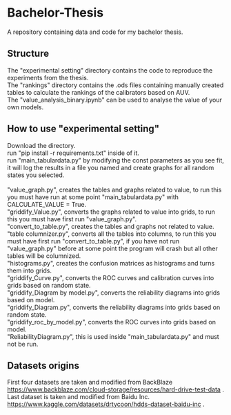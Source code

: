 # Bachelor-Thesis
A repository containing data and code for my bachelor thesis. <br>

## Structure
The "experimental setting" directory contains the code to reproduce the experiments from the thesis. <br>
The "rankings" directory contains the .ods files containing manually created tables to calculate the rankings of the calibrators based on AUV. <br>
The "value_analysis_binary.ipynb" can be used to analyse the value of your own models. <br>

## How to use "experimental setting"
Download the directory. <br>
run "pip install -r requirements.txt" inside of it. <br>
run "main_tabulardata.py" by modifying the const parameters as you see fit, it will log the results in a file you named and create graphs for all random states you selected. <br>
<br>
"value_graph.py", creates the tables and graphs related to value, to run this you must have run at some point "main_tabulardata.py" with CALCULATE_VALUE = True. <br>
"griddify_Value.py", converts the graphs related to value into grids, to run this you must have first run "value_graph.py". <br>
"convert_to_table.py", creates the tables and graphs not related to value. <br>
"table columnizer.py", converts all the tables into columns, to run this you must have first run "convert_to_table.py", if you have not run "value_graph.py" before at some point the program will crash but all other tables will be columnized. <br>
"histograms.py", creates the confusion matrices as histograms and turns them into grids. <br>
"griddify_Curve.py", converts the ROC curves and calibration curves into grids based on random state. <br>
"griddify_Diagram by model.py", converts the reliability diagrams into grids based on model. <br>
"griddify_Diagram.py", converts the reliability diagrams into grids based on random state. <br>
"griddify_roc_by_model.py", converts the ROC curves into grids based on model. <br>
"ReliabilityDiagram.py", this is used inside "main_tabulardata.py" and must not be run. <br>

## Datasets origins
First four datasets are taken and modified from BackBlaze https://www.backblaze.com/cloud-storage/resources/hard-drive-test-data .
Last dataset is taken and modified from Baidu Inc. https://www.kaggle.com/datasets/drtycoon/hdds-dataset-baidu-inc .
